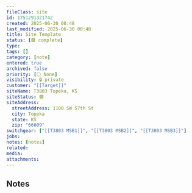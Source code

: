 ```yaml
---
fileClass: site
id: 1751291321742
created: 2025-06-30 08:48
last_modified: 2025-06-30 08:48
title: Site Template
status: [🟩 complete]
type: 
tags: []
category: [note]
entered: true
archived: false
priority: [⚪ None]
visibility: 🔒 private
customer: "[[Target]]"
siteName: T3803 Topeka, KS
siteStatus: 🟩
siteAddress:
  streetAddress: 1100 SW 57th St
  city: Topeka
  state: KS
  zip: "66609"
switchgear: ["[[T3803 MSB1]]", "[[T3803 MSB2]]", "[[T3803 MSB3]]"]
jobs: 
notes: [notes]
related: 
media: 
attachments:
---
```


## Notes